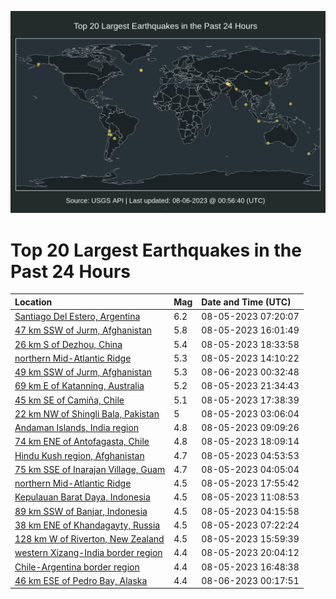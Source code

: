![Map](./map.png)

# Top 20 Largest Earthquakes in the Past 24 Hours

| Location | Mag | Date and Time (UTC) |
|:---|:---|:---|
| [Santiago Del Estero, Argentina](https://earthquake.usgs.gov/earthquakes/eventpage/us6000ky1y) | 6.2 | 08-05-2023 07:20:07 |
| [47 km SSW of Jurm, Afghanistan](https://earthquake.usgs.gov/earthquakes/eventpage/us6000ky4d) | 5.8 | 08-05-2023 16:01:49 |
| [26 km S of Dezhou, China](https://earthquake.usgs.gov/earthquakes/eventpage/us6000ky5l) | 5.4 | 08-05-2023 18:33:58 |
| [northern Mid-Atlantic Ridge](https://earthquake.usgs.gov/earthquakes/eventpage/us6000ky40) | 5.3 | 08-05-2023 14:10:22 |
| [49 km SSW of Jurm, Afghanistan](https://earthquake.usgs.gov/earthquakes/eventpage/us6000ky6s) | 5.3 | 08-06-2023 00:32:48 |
| [69 km E of Katanning, Australia](https://earthquake.usgs.gov/earthquakes/eventpage/us6000ky6d) | 5.2 | 08-05-2023 21:34:43 |
| [45 km SE of Camiña, Chile](https://earthquake.usgs.gov/earthquakes/eventpage/us6000ky52) | 5.1 | 08-05-2023 17:38:39 |
| [22 km NW of Shingli Bala, Pakistan](https://earthquake.usgs.gov/earthquakes/eventpage/us6000ky0p) | 5 | 08-05-2023 03:06:04 |
| [Andaman Islands, India region](https://earthquake.usgs.gov/earthquakes/eventpage/us6000ky2x) | 4.8 | 08-05-2023 09:09:26 |
| [74 km ENE of Antofagasta, Chile](https://earthquake.usgs.gov/earthquakes/eventpage/us6000ky58) | 4.8 | 08-05-2023 18:09:14 |
| [Hindu Kush region, Afghanistan](https://earthquake.usgs.gov/earthquakes/eventpage/us6000ky1a) | 4.7 | 08-05-2023 04:53:53 |
| [75 km SSE of Inarajan Village, Guam](https://earthquake.usgs.gov/earthquakes/eventpage/us6000ky13) | 4.7 | 08-05-2023 04:05:04 |
| [northern Mid-Atlantic Ridge](https://earthquake.usgs.gov/earthquakes/eventpage/us6000ky65) | 4.5 | 08-05-2023 17:55:42 |
| [Kepulauan Barat Daya, Indonesia](https://earthquake.usgs.gov/earthquakes/eventpage/us6000ky3b) | 4.5 | 08-05-2023 11:08:53 |
| [89 km SSW of Banjar, Indonesia](https://earthquake.usgs.gov/earthquakes/eventpage/us6000ky14) | 4.5 | 08-05-2023 04:15:58 |
| [38 km ENE of Khandagayty, Russia](https://earthquake.usgs.gov/earthquakes/eventpage/us6000ky1z) | 4.5 | 08-05-2023 07:22:24 |
| [128 km W of Riverton, New Zealand](https://earthquake.usgs.gov/earthquakes/eventpage/us6000ky4b) | 4.5 | 08-05-2023 15:59:39 |
| [western Xizang-India border region](https://earthquake.usgs.gov/earthquakes/eventpage/us6000ky67) | 4.4 | 08-05-2023 20:04:12 |
| [Chile-Argentina border region](https://earthquake.usgs.gov/earthquakes/eventpage/us6000ky4p) | 4.4 | 08-05-2023 16:48:38 |
| [46 km ESE of Pedro Bay, Alaska](https://earthquake.usgs.gov/earthquakes/eventpage/ak023a0j9eo0) | 4.4 | 08-06-2023 00:17:51 |
